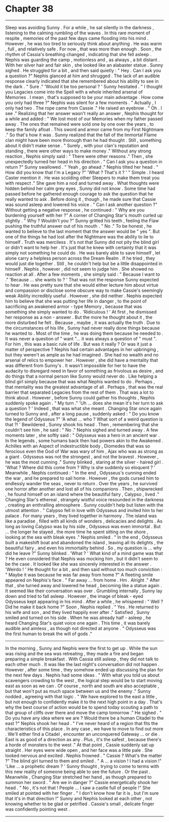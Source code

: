 
# Chapter 38


---

Sleep was avoiding Sunny . For a while , he sat silently in the darkness , listening to the calming rumbling of the waves . In this rare moment of respite , memories of the past few days came flooding into his mind . However , he was too tired to seriously think about anything . He was warm , full , and relatively safe . For now , that was more than enough .
Soon , the rhythm of Cassia's breathing changed , indicating that she fell asleep . Nephis was guarding the camp , motionless and , as always , a bit distant . With her silver hair and fair skin , she looked like an alabaster statue .
Sunny sighed . He struggled for a bit , and then said quietly :
" Hey . Can I ask you a question ?"
Nephis glanced at him and shrugged . The lack of an audible response clearly indicated that she remembered about his ability to see in the dark .
" Sure ."
'Would it be too personal ? '
Sunny hesitated .
" I thought you Legacies come into the Spell with a whole inherited arsenal of Memories . I mean , that's supposed to be your main advantage . How come you only had three ?"
Nephis was silent for a few moments .
" Actually , I only had two . The rope came from Cassie ."
He raised an eyebrow .
" Oh . I see ."
Realizing that her answer wasn't really an answer , Nephis thought for a while and added :
" We lost most of our Memories when my father passed away . The ones that remained were sold one by one over the years , to keep the family afloat . This sword and armor came from my First Nightmare ."
So that's how it was . Sunny realized that the fall of the Immortal Flame clan might have been more thorough than he had thought . Still , something about it didn't make sense .
" Surely , with your clan's reputation and standing , there were other ways to make money ."
Without any strong reaction , Nephis simply said :
" There were other reasons ."
Then , she unexpectedly turned her head in his direction .
" Can I ask you a question in return ?"
Sunny swallowed .
" Yeah , go ahead ."
Nephis tilted her head .
" How did you know that I'm a Legacy ?"
'What ? That's it ? '
" Simple . I heard Caster mention it . He was scolding other Sleepers to make them treat you with respect ."
She gave him a nod and turned away . What thoughts were hidden behind her calm grey eyes , Sunny did not know .
Some time had passed before he gathered enough courage to ask the question that he really wanted to ask . Before doing it , though , he made sure that Cassie was sound asleep and lowered his voice .
" Can I ask another question ?"
Without getting a negative response , he continued :
" Why are you burdening yourself with her ?"
A corner of Changing Star's mouth curled up slightly .
" Why ? Wouldn't you ?"
Sunny gritted his teeth , feeling the Flaw pushing the truthful answer out of his mouth .
" No ."
To be honest , he wanted to believe to the last moment that the answer would be " yes ". But one of the things he had lost after the Nightmare was the ability to lie to himself . Truth was merciless .
It's not that Sunny did not pity the blind girl or didn't want to help her . It's just that he knew with certainty that it was simply not something he could do . He was barely able to save himself , let alone carry a helpless person across the Dream Realm . If he tried , they would just die together .
Still , he couldn't help but be a little disappointed in himself .
Nephis , however , did not seem to judge him . She showed no reaction at all . After a few moments , she simply said :
" Because I want to ."
'Because … she wants to ? '
That was not the response Sunny expected to hear . He was pretty sure that she would either lecture him about virtue and compassion or disclose some obscure way to make Cassie's seemingly weak Ability incredibly useful .
However , she did neither . Nephis expected him to believe that she was putting her life in danger , to the point of sacrificing an awakened armor - type Memory , because that was something she simply wanted to do .
'Ridiculous ! '
At first , he dismissed her response as a non - answer . But the more he thought about it , the more disturbed he felt .
Because , maybe , it was actually the truth .
Due to the circumstances of his life , Sunny had never really done things because he wanted to . Most of the time , he was doing them because he needed to . It was never a question of " want "... it was always a question of " must ". For him , this was a basic rule of life .
But was it really ? Or was it just a matter of perspective ? Nephis had certain advantages in her upbringing , but they weren't as ample as he had imagined . She had no wealth and no arsenal of relics to empower her . However , she did have a mentality that was different from Sunny's .
It wasn't impossible for her to have the audacity to disregard need in favor of something as frivolous as desire , and do things that a normal person like Sunny would never do .
Like helping a blind girl simply because that was what Nephis wanted to do .
Perhaps , that mentality was the greatest advantage of all .
Perhaps , that was the real barrier that separated Legacies from the rest of them .
That was a lot to think about . However , before Sunny could gather his thoughts , Nephis suddenly spoke again .
" My turn ."
'Uh … does she mean it's her turn to ask a question ? '
Indeed , that was what she meant . Changing Star once again turned to Sunny and , after a long pause , suddenly asked :
" Do you know the legend of Odysseus ?"
'A what … who ? What sort of a weird question is that ?! '
Bewildered , Sunny shook his head . Then , remembering that she couldn't see him , he said :
" No ."
Nephis sighed and turned away . A few moments later , she softly said :
" Odysseus was a hero in an ancient war . In the legends , some humans back then had powers akin to the Awakened . Achilles with an Aspect of indestructible body , Diomedes that was so ferocious even the God of War was wary of him , Ajax who was as strong as a giant . Odysseus was not the strongest , and not the bravest . However , he was the most cunning ."
Sunny blinked , staring at the silver - haired girl .
'What ? Where did this come from ? Why is she suddenly so eloquent ? '
Meanwhile , Nephis continued :
" In the end , Odysseus's cunning ended the war , and he prepared to sail home . However , the gods cursed him to endlessly wander the seas , never to return . Over the years , he survived one horror after another and lost all of his companions . Then , shipwrecked , he found himself on an island where the beautiful fairy , Calypso , lived ."
Changing Star's ethereal , strangely wistful voice resounded in the darkness , creating an enthralling atmosphere . Sunny couldn't help but listen with the utmost attention .
" Calypso fell in love with Odysseus and invited him to her palace . For many years , they lived together in harmony . The island was like a paradise , filled with all kinds of wonders , delicacies and delights . As long as loving Calypso was by his side , Odysseus was even immortal . But … the longer he stayed , the more time he spent sitting on the shore , looking at the sea with bleak eyes ."
Nephis smiled .
" In the end , Odysseus built a makeshift boat and abandoned the island , leaving all its delights , the beautiful fairy , and even his immortality behind . So , my question is … why did he leave ?"
Sunny blinked .
'What ? '
What kind of a mind game was that ? He even considered that Nephis was mocking him , but it didn't seem to be the case . It looked like she was sincerely interested in the answer .
'Weirdo ! '
He thought for a bit , and then said without too much conviction :
" Maybe it was because he was far away from home ?"
A fleeting smile appeared on Nephis's face .
" Far away … from home . Hm . Alright ."
After that , she turned away and lowered he head , becoming like a statue again .
It seemed like their conversation was over .
Grumbling internally , Sunny lay down and tried to fall asleep . However , the image of bleak - eyed Odysseus kept appearing in his mind . After a while , he whispered :
" Well ? Did he make it back home ?"
Soon , Nephis replied .
" Yes . He returned to his wife and son , and they lived happily ever after ."
Satisfied , Sunny smiled and turned on his side .
When he was already half - asleep , he heard Changing Star's quiet voice one again . This time , it was barely audible and aimless , as though not directed at anyone .
" Odysseus was the first human to break the will of gods ."
***
In the morning , Sunny and Nephis were the first to get up . While the sun was rising and the sea was retreating , they made a fire and began preparing a simple breakfast .
With Cassia still asleep , they did not talk to each other much . It was like the last night's conversation did not happen . However , after some time , they somehow ended up discussing the plan for the next few days . Nephis had some ideas .
" With what you told us about scavengers crowding to the west , the logical step would be to start moving east as soon as we can . Of course , north and south are also acceptable , but that won't put as much space between us and the enemy ."
Sunny nodded , agreeing with that logic .
" We have explored to the east a little , but not enough to confidently make it to the next high point in a day . That's why the best course of action would be to spend today scouting a path to that group of cliffs over there and move the camp tomorrow ."
He sighed .
" Do you have any idea where we are ? Would there be a human Citadel to the east ?"
Nephis shook her head .
" I've never heard of a region that fits the characteristics of this place . In any case , we have to move to find out more . We'll either find a Citadel , encounter an unconquered Gateway … or die . East is as good of a direction as any . Plus , it's the safest , because there's a horde of monsters to the west ."
At that point , Cassie suddenly sat up straight . Her eyes were wide open , and her face was a little pale . She looked nervous and excited .
Nephis frowned .
" Cassie ? What's the matter ?"
The blind girl turned to them and smiled .
" A … a vision ! I had a vision !"
'Like … a prophetic dream ? ' Sunny thought , trying to come to terms with this new reality of someone being able to see the future . Or the past .
Meanwhile , Changing Star stretched her hand , as though prepared to summon her sword .
" Are we in danger ?"
Cassie energetically shook her head .
" No , it's not that ! People … I saw a castle full of people !"
She smiled at pointed with her finger .
" I don't know how far it is , but I'm sure that it's in that direction !"
Sunny and Nephis looked at each other , not knowing whether to be glad or petrified .
Cassie's small , delicate finger was confidently pointing west .

---


